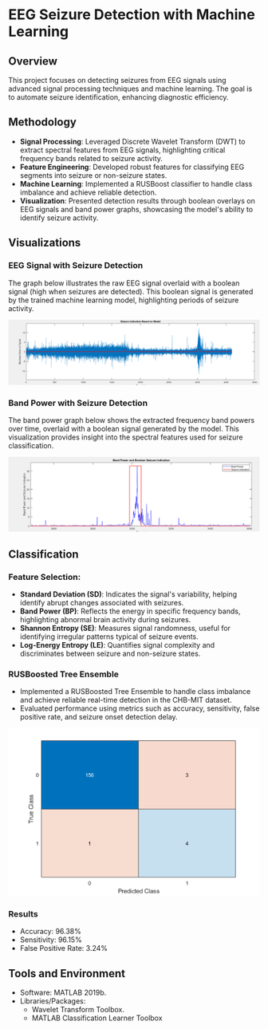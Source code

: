 # EEG Seizure Detection with Machine Learning

## Overview

This project focuses on detecting seizures from EEG signals using advanced signal processing techniques and machine learning. The goal is to automate seizure identification, enhancing diagnostic efficiency.

## Methodology

- **Signal Processing**: Leveraged Discrete Wavelet Transform (DWT) to extract spectral features from EEG signals, highlighting critical frequency bands related to seizure activity.
- **Feature Engineering**: Developed robust features for classifying EEG segments into seizure or non-seizure states.
- **Machine Learning**: Implemented a RUSBoost classifier to handle class imbalance and achieve reliable detection.
- **Visualization**: Presented detection results through boolean overlays on EEG signals and band power graphs, showcasing the model's ability to identify seizure activity.

## Visualizations

### EEG Signal with Seizure Detection

The graph below illustrates the raw EEG signal overlaid with a boolean signal (high when seizures are detected). This boolean signal is generated by the trained machine learning model, highlighting periods of seizure activity.

![EEG Signal with Seizure Detection](images/1.png.png)

### Band Power with Seizure Detection

The band power graph below shows the extracted frequency band powers over time, overlaid with a boolean signal generated by the model. This visualization provides insight into the spectral features used for seizure classification.

![Band Power with Seizure Detection](images/2.png.png)

## Classification

### Feature Selection:
- **Standard Deviation (SD)**: Indicates the signal's variability, helping identify abrupt changes associated with seizures.
- **Band Power (BP)**: Reflects the energy in specific frequency bands, highlighting abnormal brain activity during seizures.
- **Shannon Entropy (SE)**: Measures signal randomness, useful for identifying irregular patterns typical of seizure events.
- **Log-Energy Entropy (LE)**: Quantifies signal complexity and discriminates between seizure and non-seizure states.

### RUSBoosted Tree Ensemble
- Implemented a RUSBoosted Tree Ensemble to handle class imbalance and achieve reliable real-time detection in the CHB-MIT dataset.
- Evaluated performance using metrics such as accuracy, sensitivity, false positive rate, and seizure onset detection delay.

![Confusion Matrix](images/3.png.png)

### Results
- Accuracy: 96.38%
- Sensitivity: 96.15%
- False Positive Rate: 3.24%

## Tools and Environment
- Software: MATLAB 2019b.
- Libraries/Packages:
  - Wavelet Transform Toolbox.
  - MATLAB Classification Learner Toolbox
